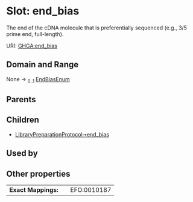 
# Slot: end_bias


The end of the cDNA molecule that is preferentially sequenced (e.g., 3/5 prime end, full-length).

URI: [GHGA:end_bias](https://w3id.org/GHGA/end_bias)


## Domain and Range

None &#8594;  <sub>0..1</sub> [EndBiasEnum](EndBiasEnum.md)

## Parents


## Children

 *  [LibraryPreparationProtocol➞end_bias](LibraryPreparationProtocol_end_bias.md)

## Used by


## Other properties

|  |  |  |
| --- | --- | --- |
| **Exact Mappings:** | | EFO:0010187 |

